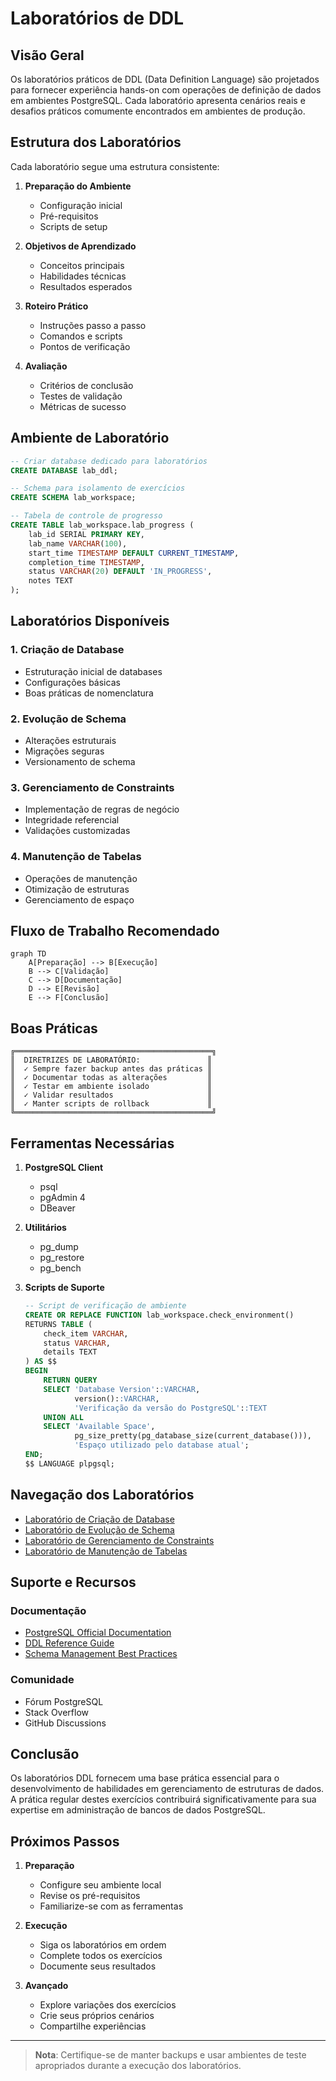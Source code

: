 # Laboratórios de DDL

## Visão Geral

Os laboratórios práticos de DDL (Data Definition Language) são projetados para fornecer experiência hands-on com operações de definição de dados em ambientes PostgreSQL. Cada laboratório apresenta cenários reais e desafios práticos comumente encontrados em ambientes de produção.

## Estrutura dos Laboratórios

Cada laboratório segue uma estrutura consistente:

1. **Preparação do Ambiente**
   - Configuração inicial
   - Pré-requisitos
   - Scripts de setup

2. **Objetivos de Aprendizado**
   - Conceitos principais
   - Habilidades técnicas
   - Resultados esperados

3. **Roteiro Prático**
   - Instruções passo a passo
   - Comandos e scripts
   - Pontos de verificação

4. **Avaliação**
   - Critérios de conclusão
   - Testes de validação
   - Métricas de sucesso

## Ambiente de Laboratório

```sql
-- Criar database dedicado para laboratórios
CREATE DATABASE lab_ddl;

-- Schema para isolamento de exercícios
CREATE SCHEMA lab_workspace;

-- Tabela de controle de progresso
CREATE TABLE lab_workspace.lab_progress (
    lab_id SERIAL PRIMARY KEY,
    lab_name VARCHAR(100),
    start_time TIMESTAMP DEFAULT CURRENT_TIMESTAMP,
    completion_time TIMESTAMP,
    status VARCHAR(20) DEFAULT 'IN_PROGRESS',
    notes TEXT
);
```

## Laboratórios Disponíveis

### 1. Criação de Database
- Estruturação inicial de databases
- Configurações básicas
- Boas práticas de nomenclatura

### 2. Evolução de Schema
- Alterações estruturais
- Migrações seguras
- Versionamento de schema

### 3. Gerenciamento de Constraints
- Implementação de regras de negócio
- Integridade referencial
- Validações customizadas

### 4. Manutenção de Tabelas
- Operações de manutenção
- Otimização de estruturas
- Gerenciamento de espaço

## Fluxo de Trabalho Recomendado

```mermaid
graph TD
    A[Preparação] --> B[Execução]
    B --> C[Validação]
    C --> D[Documentação]
    D --> E[Revisão]
    E --> F[Conclusão]
```

## Boas Práticas

```ascii
╔════════════════════════════════════════════╗
║  DIRETRIZES DE LABORATÓRIO:               ║
║  ✓ Sempre fazer backup antes das práticas ║
║  ✓ Documentar todas as alterações         ║
║  ✓ Testar em ambiente isolado             ║
║  ✓ Validar resultados                     ║
║  ✓ Manter scripts de rollback             ║
╚════════════════════════════════════════════╝
```

## Ferramentas Necessárias

1. **PostgreSQL Client**
   - psql
   - pgAdmin 4
   - DBeaver

2. **Utilitários**
   - pg_dump
   - pg_restore
   - pg_bench

3. **Scripts de Suporte**
   ```sql
   -- Script de verificação de ambiente
   CREATE OR REPLACE FUNCTION lab_workspace.check_environment()
   RETURNS TABLE (
       check_item VARCHAR,
       status VARCHAR,
       details TEXT
   ) AS $$
   BEGIN
       RETURN QUERY
       SELECT 'Database Version'::VARCHAR,
              version()::VARCHAR,
              'Verificação da versão do PostgreSQL'::TEXT
       UNION ALL
       SELECT 'Available Space',
              pg_size_pretty(pg_database_size(current_database())),
              'Espaço utilizado pelo database atual';
   END;
   $$ LANGUAGE plpgsql;
   ```

## Navegação dos Laboratórios

- [Laboratório de Criação de Database](lab-database-creation.md)
- [Laboratório de Evolução de Schema](lab-schema-evolution.md)
- [Laboratório de Gerenciamento de Constraints](lab-constraint-management.md)
- [Laboratório de Manutenção de Tabelas](lab-table-maintenance.md)

## Suporte e Recursos

### Documentação
- [PostgreSQL Official Documentation](https://www.postgresql.org/docs/)
- [DDL Reference Guide](https://www.postgresql.org/docs/current/ddl.html)
- [Schema Management Best Practices](https://www.postgresql.org/docs/current/ddl-schemas.html)

### Comunidade
- Fórum PostgreSQL
- Stack Overflow
- GitHub Discussions

## Conclusão

Os laboratórios DDL fornecem uma base prática essencial para o desenvolvimento de habilidades em gerenciamento de estruturas de dados. A prática regular destes exercícios contribuirá significativamente para sua expertise em administração de bancos de dados PostgreSQL.

## Próximos Passos

1. **Preparação**
   - Configure seu ambiente local
   - Revise os pré-requisitos
   - Familiarize-se com as ferramentas

2. **Execução**
   - Siga os laboratórios em ordem
   - Complete todos os exercícios
   - Documente seus resultados

3. **Avançado**
   - Explore variações dos exercícios
   - Crie seus próprios cenários
   - Compartilhe experiências

---

> **Nota**: Certifique-se de manter backups e usar ambientes de teste apropriados durante a execução dos laboratórios.